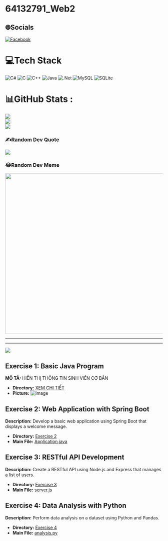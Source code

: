 # 64132791_Web2

## 🌐Socials
[![Facebook](https://img.shields.io/badge/Facebook-%231877F2.svg?logo=Facebook&logoColor=white)](https://facebook.com/https://www.facebook.com/NakrothQDDNss) 

# 💻Tech Stack
![C#](https://img.shields.io/badge/c%23-%23239120.svg?style=for-the-badge&logo=c-sharp&logoColor=white) ![C](https://img.shields.io/badge/c-%2300599C.svg?style=for-the-badge&logo=c&logoColor=white) ![C++](https://img.shields.io/badge/c++-%2300599C.svg?style=for-the-badge&logo=c%2B%2B&logoColor=white) ![Java](https://img.shields.io/badge/java-%23ED8B00.svg?style=for-the-badge&logo=java&logoColor=white) ![.Net](https://img.shields.io/badge/.NET-5C2D91?style=for-the-badge&logo=.net&logoColor=white) ![MySQL](https://img.shields.io/badge/mysql-%2300f.svg?style=for-the-badge&logo=mysql&logoColor=white) ![SQLite](https://img.shields.io/badge/sqlite-%2307405e.svg?style=for-the-badge&logo=sqlite&logoColor=white)
# 📊GitHub Stats :
![](https://github-readme-stats.vercel.app/api?username=TruongVoXuan&theme=radical&hide_border=false&include_all_commits=false&count_private=false)<br/>
![](https://github-readme-streak-stats.herokuapp.com/?user=TruongVoXuan&theme=radical&hide_border=false)<br/>
![](https://github-readme-stats.vercel.app/api/top-langs/?username=TruongVoXuan&theme=radical&hide_border=false&include_all_commits=false&count_private=false&layout=compact)

### ✍️Random Dev Quote
![](https://quotes-github-readme.vercel.app/api?type=horizontal&theme=radical)

### 😂Random Dev Meme
<img src="https://random-memer.herokuapp.com/" width="512px"/>

---
---
[![](https://visitcount.itsvg.in/api?id=TruongVoXuan&icon=0&color=0)](https://visitcount.itsvg.in)
## Exercise 1: Basic Java Program

**MÔ TẢ:** HIỂN THỊ THÔNG TIN SINH VIÊN CƠ BẢN

- **Directory:** [XEM CHI TIẾT](https://github.com/TruongVoXuan/64132791_Web2/tree/main/AboutMe)
- **Picture:** ![image](https://github.com/user-attachments/assets/4a2ec6fd-0672-4749-81f4-24700426167d)

## Exercise 2: Web Application with Spring Boot

**Description:** Develop a basic web application using Spring Boot that displays a welcome message.

- **Directory:** [Exercise 2](./exercise2)
- **Main File:** [Application.java](./exercise2/src/main/java/com/example/Application.java)

## Exercise 3: RESTful API Development

**Description:** Create a RESTful API using Node.js and Express that manages a list of users.

- **Directory:** [Exercise 3](./exercise3)
- **Main File:** [server.js](./exercise3/server.js)

## Exercise 4: Data Analysis with Python

**Description:** Perform data analysis on a dataset using Python and Pandas.

- **Directory:** [Exercise 4](./exercise4)
- **Main File:** [analysis.py](./exercise4/analysis.py)
